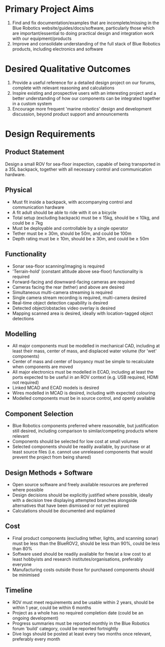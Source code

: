 # Primary Project Aims

1. Find and fix documentation/examples that are incomplete/missing in the Blue Robotics 
website/guides/docs/software, particularly those which are important/essential to 
doing practical design and integration work with our equipment/products
2. Improve and consolidate understanding of the full stack of Blue Robotics products,
including electronics and software

# Desired Qualitative Outcomes

1. Provide a useful reference for a detailed design project on our forums, complete 
with relevant reasoning and calculations
2. Inspire existing and prospective users with an interesting project and a better
understanding of how our components can be integrated together in a custom system
3. Encourage more frequent 'marine robotics' design and development discussion,
beyond product support and announcements

# Design Requirements

## Product Statement

Design a small ROV for sea-floor inspection, capable of being transported in a 35L
backpack, together with all necessary control and communication hardware.

## Physical

- Must fit inside a backpack, with accompanying control and communication hardware
- A fit adult should be able to ride with it on a bicycle
- Total setup (excluding backpack) must be ≤ 15kg, should be ≤ 10kg, and could be ≤ 7kg
- Must be deployable and controllable by a single operator
- Tether must be ≥ 30m, should be 50m, and could be 100m
- Depth rating must be ≥ 10m, should be ≥ 30m, and could be ≥ 50m

## Functionality

- Sonar sea-floor scanning/imaging is required
- 'Terrain-hold' (constant altitude above sea-floor) functionality is required
- Forward-facing and downward-facing cameras are required
- Cameras facing the rear (tether) and above are desired
- Simultaneous multi-camera streaming is required
- Single camera stream recording is required, multi-camera desired
- Real-time object detection capability is desired
- Detected object/obstacles video overlay is desired
- Mapping scanned area is desired, ideally with location-tagged object detections

## Modelling

- All major components must be modelled in mechanical CAD, including at least their
mass, center of mass, and displaced water volume (for 'wet' components)
- Center of mass and center of buoyancy must be simple to recalculate when components
are moved
- All major electronics must be modelled in ECAD, including at least the ports expected
to be useful in an ROV context (e.g. USB required, HDMI not required)
- Linked MCAD and ECAD models is desired
- Wires modelled in MCAD is desired, including with expected colouring
- Modelled components must be in source control, and openly available

## Component Selection

- Blue Robotics components preferred where reasonable, but justification still desired,
including comparison to similar/competing products where relevant
- Components should be selected for low cost at small volumes
- Selected components should be readily available, by purchase or at least source files
(i.e. cannot use unreleased components that would prevent the project from being shared)

## Design Methods + Software

- Open source software and freely available resources are preferred where possible
- Design decisions should be explicitly justified where possible, ideally with a
decision tree displaying attempted branches alongside alternatives that have been
dismissed or not yet explored
- Calculations should be documented and explained

## Cost

- Final product components (excluding tether, lights, and scanning sonar) must be less
than the BlueROV2, should be less than 90%, could be less than 80%
- Software used should be readily available for free/at a low cost to at least hobbyists
and research institutes/organisations, preferably everyone
- Manufacturing costs outside those for purchased components should be minimised

## Timeline

- ROV must meet requirements and be usable within 2 years, should be within 1 year,
could be within 6 months
- Project as a whole has no required completion date (could be an ongoing development)
- Progress summaries must be reported monthly in the Blue Robotics forum 'build'
category, could be reported fortnightly
- Dive logs should be posted at least every two months once relevant, preferably every
month
